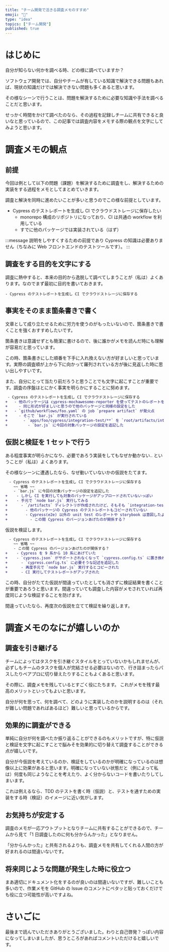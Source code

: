 ```yaml
---
title: "チーム開発で活きる調査メモのすすめ"
emoji: "🐧"
type: "idea"
topics: ["チーム開発"]
published: true
---
```


# はじめに

自分が知らない何かを調べる時、どの様に調べていますか？

ソフトウェア開発では、自分やチームが有している知識で解決できる問題もあれば、現状の知識だけでは解決できない問題も多くあると思います。

その様なシーンで行うことは、問題を解決するために必要な知識や手法を調べることだと思います。

せっかく時間をかけて調べたのなら、その過程を記録しチームに共有できると良いなと思っているので、この記事では調査内容をメモする際の観点を文字にしてみようと思います。

# 調査メモの観点

## 前提

今回は例として以下の問題（課題）を解決するために調査をし、解決するための実装をする過程をメモとしてまとめていきます。

調査と解決を同時に進めたいことが多いと思うのでこの様な前提としています。

- Cypress のテストレポートを生成し CI でクラウドストレージに保存したい
  - monorepo 構成のリポジトリになっており、CI は共通の workflow を利用している
  - すでに他のパッケージでは実装されている（はず）

:::message
説明をしやすくするための前提であり Cypress の知識は必要ありません（ちなみに Web フロントエンドのテストツールです）。
:::

## 調査をする目的を文字にする

調査に熱中すると、本来の目的から逸脱して調べてしまうことが（私は）よくあります。なのでまず最初に目的を書いておきます。

```md: 調査メモ
- Cypress のテストレポートを生成し CI でクラウドストレージに保存する
```

## 事実をそのまま箇条書きで書く

文章として成り立たせるために労力を使うのがもったいないので、箇条書きで書くことを強くおすすめしたいです。

箇条書きは意識せずとも簡潔に書けるので、後に誰かがメモを読んだ時にも理解が容易だと思っています。

この時、箇条書きにした順番を下手に入れ換えない方が好ましいと思っています。実際の調査順が上から下に向かって羅列されている方が後に見返した時に思い出しやすいです。

また、自分にとって当たり前だろうと思うことでも文字に起こすことが重要です。調査の序盤はとにかく事実を明らかにすることに努めます。

```diff md: 調査メモ
 - Cypress のテストレポートを生成し CI でクラウドストレージに保存する
+   - 他のパッケージは cypress-mochawesome-reporter を使ってテストのレポートを生成している
+     - 同じ形式が好ましいと思うので他のパッケージと同様の設定をした
+   - `github/workflows/foo.yaml` の job `prepare artifact` が発火点
+     - そこで `bar.js` が実行されている
+       - `apps/foo/cypress/integration-test/**` を `root/artifacts/integration-test/**` にコピーしている
+         - `bar.js` に今回の対象パッケージの設定を追記した
```

## 仮説と検証を 1 セットで行う

ある程度事実が明らかになり、必要であろう実装をしてもなぜか動かない.. ということが（私は）よくあります。

その様なシーンに遭遇したなら、なぜ動いていないかの仮説をたてます。

```diff md: 調査メモ
　- Cypress のテストレポートを生成し CI でクラウドストレージに保存する
　  ~~ 省略 ~~
　  - `bar.js` に今回の対象パッケージの設定を追記した
+    - しかし CI を実行しても対象のパッケージがアップロードされていないっぽい
+    - 手元で `node bar.js` 実行してみる
+      - `/artifacts` ディレクトリが作成されたけど、そもそも `integration-test` の中身がない
+        - 他のパッケージの Cypress のテストレポートもコピーされていない
+        - Cypress(e2e) 以外の unit test のレポートや storybook は意図したようにコピーされている
+          - この間 Cypress のバージョンあげたのが関係する？
```

仮説を検証します。

```diff md: 調査メモ
　- Cypress のテストレポートを生成し CI でクラウドストレージに保存する
　  ~~ 省略 ~~
　  - この間 Cypress のバージョンあげたのが関係する？
+    - Cypress を 9 系から 10 系にあげていた
+    - `cypress.json` がサポートされなくなって `cypress.config.ts` に置き換わっていた
+      - `cypress.config.ts` に必要そうな記述を追記した
+      - 再度手元で `node bar.js` 実行するとコピーされた
+      - CI 実行してテストレポートがアップされた
```

この時、自分がたてた仮説が間違っていたとしても消さずに検証結果を書くことが重要であろうと思います。間違っていても調査した内容がメモされていれば再度同じような検証することを防げます。

間違っていたなら、再度次の仮説を立てて検証を繰り返します。

# 調査メモのなにが嬉しいのか

## 調査を引き継げる

チームによってはタスクを引き継ぐスタイルをとっていないかもしれませんが、必ずしもチームのタスクを個人が完結させる必要はないので、行き詰まったらパスしたりペアプロに切り替えたりすることもよくあると思います。

その際に、調査メモを残しているとすごく役にたちます。
これがメモを残す最高のメリットといってもよいと思います。

自分が何を思って、何を調べて、どのように実装したのかを説明するのは（それが難しい問題であればあるほど）難しいと思っているからです。

## 効果的に調査ができる

単純に自分が何を調べたか振り返ることができるのもメリットですが、特に仮説と検証を文字に起こすことで脳みそを効果的に切り替えて調査することができる点が嬉しいです。

自分が今仮説を考えているのか、検証をしているのかが明確になっているのは想像以上に効果があると思います。明確になっていない状態だと（例によって私は）何度も同じようなことを考えたり、よく分からないコードを書いたりしてしまいます。

これは例えるなら、TDD のテストを書く時（仮説）と、テストを通すための実装をする時（検証）のイメージに近い気がします。

## お気持ちが安定する

調査のメモが一応アウトプットとなりチームに共有することができるので、チームから見て「1 日調査したのに何も分からんかった」となりません。

「分からんかった」と共有されるよりも、調査メモを共有してくれる人間の方が好まれるのは間違いないです。

## 将来同じような問題が発生した時に役立つ

まあ適切にドキュメント化をするのが良いのは間違いないですが、難しいことも多いので、作業メモを GitHub の Issue のコメントにペタッと貼っておくだけでも役に立つ可能性が高いですよね。

# さいごに

最後まで読んでいただきありがとうございました。わりと自己啓発？っぽい内容になってしまいましたが、思うところがあればコメントいただけると嬉しいです。
